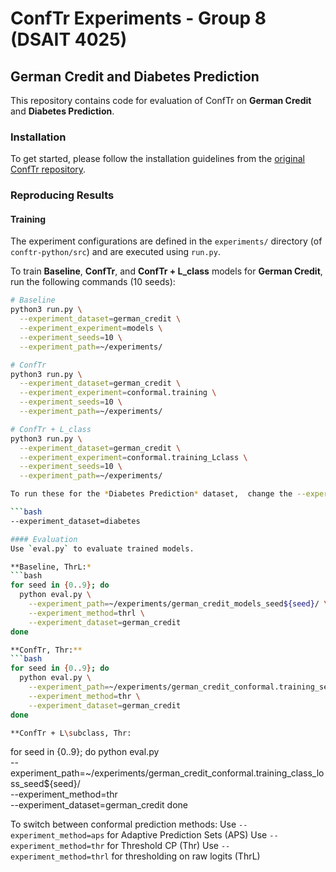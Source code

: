 # ConfTr Experiments - Group 8 (DSAIT 4025) 
 
## German Credit and Diabetes Prediction
This repository contains code for evaluation of ConfTr on **German Credit** and **Diabetes Prediction**. 

### Installation 
To get started, please follow the installation guidelines from the [original ConfTr repository](https://github.com/google-deepmind/conformal_training).

### Reproducing Results
#### Training
The experiment configurations are defined in the `experiments/` directory (of `conftr-python/src`) and are executed using `run.py`.

To train **Baseline**, **ConfTr**, and **ConfTr + L_class** models for **German Credit**, run the following commands (10 seeds):

```bash
# Baseline
python3 run.py \
  --experiment_dataset=german_credit \
  --experiment_experiment=models \
  --experiment_seeds=10 \
  --experiment_path=~/experiments/

# ConfTr
python3 run.py \
  --experiment_dataset=german_credit \
  --experiment_experiment=conformal.training \
  --experiment_seeds=10 \
  --experiment_path=~/experiments/

# ConfTr + L_class
python3 run.py \
  --experiment_dataset=german_credit \
  --experiment_experiment=conformal.training_Lclass \
  --experiment_seeds=10 \
  --experiment_path=~/experiments/

To run these for the *Diabetes Prediction* dataset,  change the --experiment_dataset flag:

```bash
--experiment_dataset=diabetes

#### Evaluation
Use `eval.py` to evaluate trained models.

**Baseline, ThrL:*
```bash
for seed in {0..9}; do
  python eval.py \
    --experiment_path=~/experiments/german_credit_models_seed${seed}/ \
    --experiment_method=thrl \
    --experiment_dataset=german_credit
done

**ConfTr, Thr:**
```bash
for seed in {0..9}; do
  python eval.py \
    --experiment_path=~/experiments/german_credit_conformal.training_seed${seed}/ \
    --experiment_method=thr \
    --experiment_dataset=german_credit
done

**ConfTr + L\subclass, Thr:
```
for seed in {0..9}; do
  python eval.py \
    --experiment_path=~/experiments/german_credit_conformal.training_class_loss_seed${seed}/ \
    --experiment_method=thr \
    --experiment_dataset=german_credit
done

To switch between conformal prediction methods:
Use `--experiment_method=aps` for Adaptive Prediction Sets (APS)
Use `--experiment_method=thr` for Threshold CP (Thr)
Use `--experiment_method=thrl` for thresholding on raw logits (ThrL)


   

